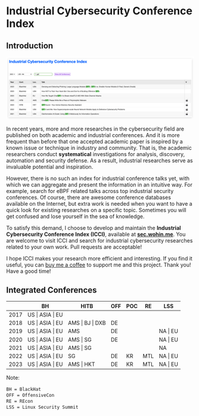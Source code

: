 # Industrial Cybersecurity Conference Index

## Introduction

![](static/example.png)

In recent years, more and more researches in the cybersecurity field are published on both academic and industrial conferences. And it is more frequent than before that one accepted academic paper is inspired by a known issue or technique in industry and community. That is, the academic researchers conduct **systematical** investigations for analysis, discovery, automation and security defense. As a result, industrial researches serve as invaluable potential and inspiration.

However, there is no such an index for industrial conference talks yet, with which we can aggregate and present the information in an intuitive way. For example, search for eBPF related talks across top industrial security conferences. Of course, there are awesome conference databases available on the Internet, but extra work is needed when you want to have a quick look for existing researches on a specific topic. Sometimes you will get confused and lose yourself in the sea of knowledge.

To satisfy this demand, I choose to develop and maintain the **Industrial Cybersecurity Conference Index (ICCI)**, available at [**sec.wohin.me**](https://sec.wohin.me). You are welcome to visit ICCI and search for industrial cybersecurity researches related to your own work. Pull requests are acceptable!

I hope ICCI makes your research more efficient and interesting. If you find it useful, you can [buy me a coffee](https://www.buymeacoffee.com/wohin) to support me and this project. Thank you! Have a good time!

## Integrated Conferences

|      | BH   | HITB       | OFF | POC  | RE | LSS   |
| ---- | ---------- | ---------- | ------------ | ---- | ----- | ----- |
| 2017 | US \| ASIA \| EU |            |              |      |       |       |
| 2018 | US \| ASIA \| EU | AMS \| BJ \| DXB | DE           |      |       |       |
| 2019 | US \| ASIA \| EU | AMS        | DE           |      |       | NA \| EU |
| 2020 | US \| ASIA \| EU | AMS \| SG     | DE           |      |       | NA \| EU |
| 2021 | US \| ASIA \| EU | AMS \| SG     |              |      |       | NA    |
| 2022 | US \| ASIA \| EU | SG         | DE           | KR   | MTL   | NA \| EU |
| 2023 | US \| ASIA \| EU | AMS \| HKT    | DE           | KR   | MTL   | NA \| EU |

Note:

```
BH = BlackHat
OFF = OffensiveCon
RE = REcon
LSS = Linux Security Summit
```

